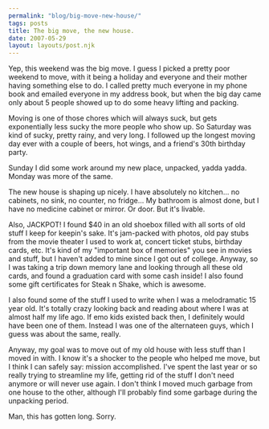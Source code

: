 ```yaml
---
permalink: "blog/big-move-new-house/"
tags: posts
title: The big move, the new house.
date: 2007-05-29
layout: layouts/post.njk
---
```


Yep, this weekend was the big move. I guess I picked a pretty poor weekend to move, with it being a holiday and everyone and their mother having something else to do. I called pretty much everyone in my phone book and emailed everyone in my address book, but when the big day came only about 5 people showed up to do some heavy lifting and packing. 

Moving is one of those chores which will always suck, but gets exponentially less sucky the more people who show up. So Saturday was kind of sucky, pretty rainy, and very long. I followed up the longest moving day ever with a couple of beers, hot wings, and a friend's 30th birthday party.

Sunday I did some work around my new place, unpacked, yadda yadda. Monday was more of the same. 

The new house is shaping up nicely. I have absolutely no kitchen... no cabinets, no sink, no counter, no fridge... My bathroom is almost done, but I have no medicine cabinet or mirror. Or door. But it's livable.

Also, JACKPOT! I found $40 in an old shoebox filled with all sorts of old stuff I keep for keepin's sake. It's jam-packed with photos, old pay stubs from the movie theater I used to work at, concert ticket stubs, birthday cards, etc. It's kind of my "important box of memories" you see in movies and stuff, but I haven't added to mine since I got out of college. Anyway, so I was taking a trip down memory lane and looking through all these old cards, and found a graduation card with some cash inside! I also found some gift certificates for Steak n Shake, which is awesome. 

I also found some of the stuff I used to write when I was a melodramatic 15 year old. It's totally crazy looking back and reading about where I was at almost half my life ago. If emo kids existed back then, I definitely would have been one of them. Instead I was one of the alternateen guys, which I guess was about the same, really.

Anyway, my goal was to move out of my old house with less stuff than I moved in with. I know it's a shocker to the people who helped me move, but I think I can safely say: mission accomplished. I've spent the last year or so really trying to streamline my life, getting rid of the stuff I don't need anymore or will never use again. I don't think I moved much garbage from one house to the other, although I'll probably find some garbage during the unpacking period.

Man, this has gotten long. Sorry.